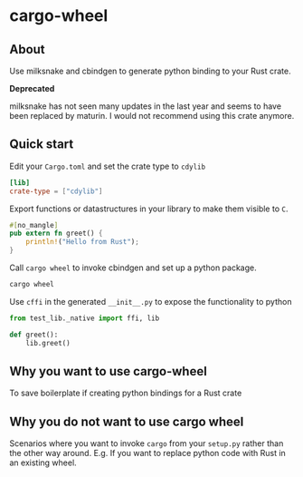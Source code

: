 # cargo-wheel

## About

Use milksnake and cbindgen to generate python binding to your Rust crate.

**Deprecated**

milksnake has not seen many updates in the last year and seems to have been replaced by maturin. I would not recommend using this crate anymore.

## Quick start

Edit your `Cargo.toml` and set the crate type to `cdylib`

```toml
[lib]
crate-type = ["cdylib"]
```

Export functions or datastructures in your library to make them visible to `C`.

```rust
#[no_mangle]
pub extern fn greet() {
    println!("Hello from Rust");
}
```

Call `cargo wheel` to invoke cbindgen and set up a python package.

```bash
cargo wheel
```

Use `cffi` in the generated `__init__.py` to expose the functionality to python

```python
from test_lib._native import ffi, lib

def greet():
    lib.greet()
```

## Why you want to use cargo-wheel

To save boilerplate if creating python bindings for a Rust crate

## Why you do not want to use cargo wheel

Scenarios where you want to invoke `cargo` from your `setup.py` rather than the other way around.
E.g. If you want to replace python code with Rust in an existing wheel.